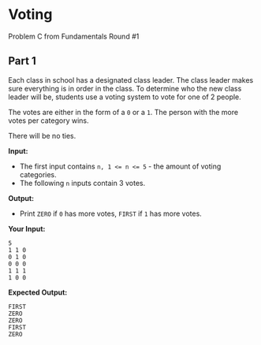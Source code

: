 # Voting
Problem C from Fundamentals Round #1

## Part 1
Each class in school has a designated class leader. The class leader makes sure everything is in order in the class. To determine who the new class leader will be, students use a voting system to vote for one of 2 people.

The votes are either in the form of a `0` or a `1`. The person with the more votes per category wins. 

There will be no ties.

**Input:**
- The first input contains `n, 1 <= n <= 5` - the amount of voting categories.
- The following `n` inputs contain 3 votes.


**Output:**
- Print `ZERO` if `0` has more votes, `FIRST` if `1` has more votes.

**Your Input:**
```
5
1 1 0
0 1 0
0 0 0
1 1 1
1 0 0
```

**Expected Output:**
```
FIRST
ZERO
ZERO
FIRST
ZERO
```


